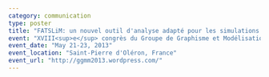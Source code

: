 ```yaml
---
category: communication
type: poster
title: "FATSLiM: un nouvel outil d'analyse adapté pour les simulations de membranes lipidiques"
event: "XVIII<sup>e</sup> congrès du Groupe de Graphisme et Modélisation Moléculaire"
event_date: "May 21-23, 2013"
event_location: "Saint-Pierre d'Oléron, France"
event_url: "http://ggmm2013.wordpress.com/"
---
```

